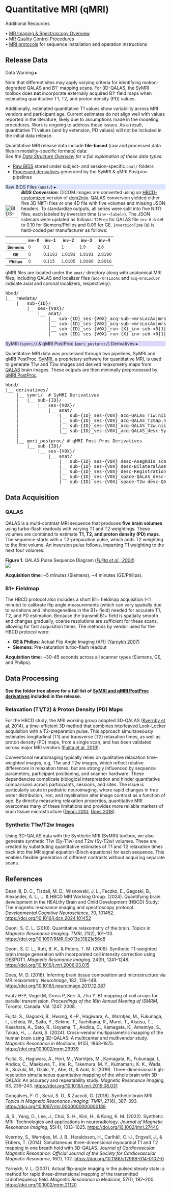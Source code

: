 # Quantitative MRI (qMRI)

<div class="notification-banner static-banner">
  <span class="emoji"><i class="fa-solid fa-circle-info"></i></span>
  <span class="text">
    Additional Resources
  </span>
</div>
<div class="notification-static-content">
<p> 
• <a href="..">MR Imaging & Spectroscopy Overview</a><br>
• <a href="../qc">MR Quality Control Procedures</a><br>
• <a href="../protocols">MRI protocols</a> for sequence installation and operation instructions
</p>
</div>

## Release Data

<div id="warning" class="warning-banner" onclick="toggleCollapse(this)">
    <span class="emoji"><i class="fas fa-exclamation-triangle"></i></span>
  <span class="text-with-link">
  <span class="text">Data Warning</i></span>
  <a class="anchor-link" href="#warning" title="Copy link">
  <i class="fa-solid fa-link"></i>
  </a>
  </span>
  <span class="arrow">▸</span>
</div>
<div class="warning-collapsible-content">
<p>Note that different sites may apply varying criteria for identifying motion-degraded QALAS and B1⁺ mapping scans. For 3D-QALAS, the SyMRI toolbox does <strong>not</strong> incorporate externally acquired B1⁺ field maps when estimating quantitative T1, T2, and proton density (PD) values.</p>
<p>Additionally, estimated quantitative T1 values show variability across MRI vendors and participant age. Current estimates do not align well with values reported in the literature, likely due to assumptions made in the modeling procedures. Work is ongoing to address these issues. As a result, quantitative T1 values (and by extension, PD values) will not be included in the initial data release.</p> 
</div>

Quantitative MRI release data include **file-based** (raw and processed data files in modality-specific formats) data:       
<i>See the <a href="../../../datacuration/overview" target="_blank">Data Structure Overview</a> for a full explanation of these data types.</i>

 - <i class="fa fa-hammer"></i> <a href="../../../datacuration/file-based-data/#raw-bids" target="_blank">Raw BIDS</a> stored under subject- and session-specific <code>anat/</code> folders      
 - <i class="fas fa-cog"></i> <a href="../../../datacuration/file-based-data/#processed-derivatives" target="_blank">Processed derivatives</a> generated by the SyMRI & qMRI Postproc pipelines

<div id="rawbids" class="table-banner" onclick="toggleCollapse(this)" style="background-color: #dde6fe;">
  <span class="emoji"><i class="fa fa-folder-tree"></i></span>
  <span class="text-with-link">
  <span class="text">Raw BIDS Files (<code>anat/</code>)</span>
  <a class="anchor-link" href="#rawbids" title="Copy link">
  <i class="fa-solid fa-link"></i>
  </a>
  </span>
  <span class="arrow">▸</span>
</div>
<div class="table-collapsible-content">
<div style="display: flex; align-items: center;">
  <img src="../../../images/BIDS-logo.png" style="width: 40px; margin-right: 10px;" alt="BIDS-logo">
  <p style="margin: 0;">
  <strong><i>BIDS Conversion</i></strong>: DICOM images are converted using an <a href="https://github.com/rordenlab/dcm2niix/tree/c5caaa9f858b704b61d3ff4a7989282922dd712e">HBCD-customized</a> version of <a href="https://github.com/rordenlab/dcm2niix">dcm2niix</a>. QALAS conversion yielded either five 3D NIfTI files or one 4D file with five volumes and missing JSON headers. To standardize outputs, all series were split into five NIfTI files, each labeled by inversion time (<code>inv-&lt;label&gt;</code>). The JSON sidecars were updated as follows: <code>T2Prep</code> for QALAS file <code>inv-0</code> is set to 0.10 for Siemens/Philips and 0.09  for GE. <code>InversionTime</code> (s) is hard-coded per manufacturer as follows:
  </p>
</div>
  <table class="compact-table-no-vertical-lines" style="width: 100%; border-collapse: collapse; font-size: 90%;">
    <tr>
      <th></th><th>inv-0</th><th>inv-1</th><th>inv-2</th><th>inv-3</th><th>inv-4</th>
    </tr>
    <tr><th>Siemens</th><td>0</td><td>0.1</td><td>1</td><td>1.9</td><td>2.8</td></tr>
    <tr><th>GE</th><td>0</td><td>0.1193</td><td>1.0192</td><td>1.9191</td><td>2.8190</td></tr>
    <tr><th>Philips</th><td>0</td><td>0.115</td><td>1.0105</td><td>1.9060</td><td>2.8016</td></tr>
  </table>
<p>qMRI files are located under the <code>anat/</code> directory along with anatomical MRI files, including QALAS and localizer files (<code>acq-mrsLocAx</code> and <code>acq-mrsLocCor</code> indicate axial and coronal localizers, respectively):</p>
<pre class="folder-tree">
hbcd/
|__ rawdata/ 
    |__ sub-<span class="label">{ID}</span>/
        |__ ses-<span class="label">{V0X}</span>/
            |__ anat/
                |__ sub-<span class="label">{ID}</span>_ses-<span class="label">{V0X}</span>_acq-sub-<span class="placeholder">&lt;mrsLocAx|mrsLocCor&gt;</span>_run-<span class="label">{X}</span>_T2w.nii.gz 
                |__ sub-<span class="label">{ID}</span>_ses-<span class="label">{V0X}</span>_acq-sub-<span class="placeholder">&lt;mrsLocAx|mrsLocCor&gt;</span>_run-<span class="label">{X}</span>_T2w.json
                |__ sub-<span class="label">{ID}</span>_ses-<span class="label">{V0X}</span>_run-<span class="label">{X}</span>_inv-sub-<span class="placeholder">&lt;0|1|2|3|4&gt;</span>_QALAS.nii.gz
                |__ sub-<span class="label">{ID}</span>_ses-<span class="label">{V0X}</span>_run-<span class="label">{X}</span>_inv-sub-<span class="placeholder">&lt;0|1|2|3|4&gt;</span>_QALAS.json
</pre>
</div>

<div id="derivatives" class="table-banner" onclick="toggleCollapse(this)" style="background-color: #dcd8fb;">
  <span class="emoji"><i class="fa fa-folder-tree"></i></span>
  <span class="text-with-link">
<span class="text">SyMRI (<code>symri/</code>) & qMRI PostProc (<code>qmri_postproc/</code>) Derivatives</span>
  <a class="anchor-link" href="#derivatives" title="Copy link">
  <i class="fa-solid fa-link"></i>
  </a>
  </span>
  <span class="arrow">▸</span>
</div>
<div class="table-collapsible-content">
<p>Quantitative MRI data was processed through two pipelines, SyMRI and qMRI PostProc. <a href="https://syntheticmr.com/products/symri-neuro/">SyMRI</a>, a proprietary software for quantitative MRI, is used to generate T1w and T2w images and derived relaxometry maps from <a href="https://pubmed.ncbi.nlm.nih.gov/25526880/">QALAS</a> brain images. These outputs are then minimally preprocessed by <a href="https://hbcd-symri-postproc.readthedocs.io/en/latest/index.html">qMRI PostProc</a>.</p>
<pre class="folder-tree">
hbcd/
|__ derivatives/ 
    |__ symri/  <span class="hashtag"># SyMRI Derivatives</span>
    |   |__ sub-<span class="label">{ID}</span>/
    |       |__ ses-<span class="label">{V0X}</span>/
    |           |__ anat/
    |               |__ sub-<span class="label">{ID}</span>_ses-<span class="label">{V0X}</span>_acq-QALAS_T1w.nii.gz <span class="hashtag">(+JSON)</span>
    |               |__ sub-<span class="label">{ID}</span>_ses-<span class="label">{V0X}</span>_acq-QALAS_T2map.nii.gz <span class="hashtag">(+JSON)</span>
    |               |__ sub-<span class="label">{ID}</span>_ses-<span class="label">{V0X}</span>_acq-QALAS_T2w.nii.gz <span class="hashtag">(+JSON)</span>
    |               |__ sub-<span class="label">{ID}</span>_ses-<span class="label">{V0X}</span>_acq-QALAS_desc-SymriContainer.log
    | 
    |__ qmri_postproc/ <span class="hashtag"># qMRI Post-Proc Derivatives</span>
        |__ sub-<span class="label">{ID}</span>/
            |__ ses-<span class="label">{V0X}</span>/
                |__ anat/  
                    |__ sub-<span class="label">{ID}</span>_ses-<span class="label">{V0X}</span>_desc-AsegROIs_scalarstats.tsv <span class="hashtag">(+JSON)</span>
                    |__ sub-<span class="label">{ID}</span>_ses-<span class="label">{V0X}</span>_desc-BilateralAsegROIs_scalarstats.tsv <span class="hashtag">(+JSON)</span>
                    |__ sub-<span class="label">{ID}</span>_ses-<span class="label">{V0X}</span>_desc-RegistrationQCAid.png <span class="hashtag">(+JSON)</span>
                    |__ sub-<span class="label">{ID}</span>_ses-<span class="label">{V0X}</span>_space-QALAS_desc-aseg_dseg.nii.gz
                    |__ sub-<span class="label">{ID}</span>_ses-<span class="label">{V0X}</span>_space-T2w_desc-QALAS_T2map.nii.gz <span class="hashtag">(+JSON)</span>
</pre>
</div>

## Data Acquisition

### QALAS

QALAS is a multi-contrast MRI sequence that produces **five brain volumes** using turbo-flash readouts with varying T1 and T2 weightings. These volumes are combined to estimate **T1, T2, and proton density (PD) maps**. The sequence starts with a T2-preparation pulse, which adds T2 weighting to the first volume. An inversion pulse follows, imparting T1 weighting to the next four volumes:
<div style="flex: 1;">
  <p style="font-size: 1.0em; margin-top: 5px; margin-bottom: 0;">
    <b>Figure 1.</b> QALAS Pulse Sequence Diagram (<i><a href="https://onlinelibrary.wiley.com/doi/10.1002/mrm.29939">Fujita et al., 2024</a></i>)
  </p>
  <img src="../qalas_Fig1.png" style="max-width:90%; height:auto;">
</div>

**Acquisition time**: ~5 minutes (Siemens), ~4 minutes (GE/Philips).

### B1+ Fieldmap

The HBCD protocol also includes a short B1+ fieldmap acquisition (<1 minute) to calibrate flip angle measurements (which can vary spatially due to variations and inhomogeneities in the B1+ field) needed for accurate T1, T2, and PD estimation. Because the transmit B1+ field is spatially smooth and changes gradually, coarse resolutions are sufficient for these scans, allowing for fast acquisition times. The methods by vendor used for the HBCD protocol were:

 - **GE & Philips**: Actual Flip Angle Imaging (AFI) ([Yarnykh 2007](https://doi.org/10.1002/mrm.21120))
 - **Siemens**: Pre-saturation turbo-flash readout

**Acquisition time**: ~30–45 seconds across all scanner types (Siemens, GE, and Philips).

## Data Processing

**See the folder tree above for a full list of [SyMRI and qMRI PostProc derivatives](#derivatives) included in the release.**

### Relaxation (T1/T2) & Proton Density (PD) Maps 

For the HBCD study, the MRI working group adopted 3D-QALAS ([Kvernby et al. 2014](https://doi.org/10.1186/s12968-014-0102-0)), a time-efficient 3D method that combines interleaved Look-Locker acquisition with a T2-preparation pulse. This approach simultaneously estimates longitudinal (T1) and transverse (T2) relaxation times, as well as proton density (PD) maps, from a single scan, and has been validated across major MRI vendors ([Fujita et al. 2019](https://doi.org/10.1016/j.mri.2019.08.031)).

Conventional neuroimaging typically relies on qualitative relaxation time-weighted images, e.g, T1w and T2w images, which reflect relative differences in relaxation times, but are strongly influenced by sequence parameters, participant positioning, and scanner hardware. These dependencies complicate biological interpretation and hinder quantitative comparisons across participants, sessions, and sites. The issue is particularly acute in pediatric neuroimaging, where rapid changes in free water distribution, iron, and myelination alter image contrast as a function of age. By directly measuring relaxation properties, quantitative MRI overcomes many of these limitations and provides more reliable markers of brain tissue microstructure ([Deoni 2010](https://doi.org/10.1097/RMR.0b013e31821e56d8); [Does 2018](https://doi.org/10.1016/j.neuroimage.2017.12.087)).

### Synthetic T1w/T2w Images

Using 3D-QALAS data with the Synthetic MRI (SyMRI) toolbox, we also generate synthetic T1w (Sy-T1w) and T2w (Sy-T2w) volumes. These are created by substituting quantitative estimates of T1 and T2 relaxation times back into the MR signal equation (Bloch equations) for each sequence. This enables flexible generation of different contrasts without acquiring separate scans.

## References
<div class="references">
    <p>Dean III, D. C., Tisdall, M. D., Wisnowski, J. L., Feczko, E., Gagoski, B., Alexander, A. L., ... &amp; HBCD MRI Working Group. (2024). Quantifying brain development in the HEALthy Brain and Child Development (HBCD) Study: The magnetic resonance imaging and spectroscopy protocol. <em>Developmental Cognitive Neuroscience</em>, 70, 101452. <a href="https://doi.org/10.1016/j.dcn.2024.101452">https://doi.org/10.1016/j.dcn.2024.101452</a></p>

<p>Deoni, S. C. L. (2010). Quantitative relaxometry of the brain. <i>Topics in Magnetic Resonance Imaging: TMRI</i>, 21(2), 101–113. <a href="https://doi.org/10.1097/RMR.0b013e31821e56d8">https://doi.org/10.1097/RMR.0b013e31821e56d8</a></p>

<p>Deoni, S. C. L., Rutt, B. K., & Peters, T. M. (2006). Synthetic T1-weighted brain image generation with incorporated coil intensity correction using DESPOT1. <i>Magnetic Resonance Imaging</i>, 24(9), 1241–1248. <a href="https://doi.org/10.1016/j.mri.2006.03.015">https://doi.org/10.1016/j.mri.2006.03.015</a></p>

<p>Does, M. D. (2018). Inferring brain tissue composition and microstructure via MR relaxometry. <i>NeuroImage</i>, 182, 136–148. <a href="https://doi.org/10.1016/j.neuroimage.2017.12.087">https://doi.org/10.1016/j.neuroimage.2017.12.087</a></p>

<p>Fautz H-P, Vogel M, Gross P, Kerr A, Zhu Y. B1 mapping of coil arrays for parallel transmission. <i>Proceedings of the 16th Annual Meeting of ISMRM</i>, Toronto, Canada. Vol. 1247. 2008.</p>

<p>Fujita, S., Gagoski, B., Hwang, K.-P., Hagiwara, A., Warntjes, M., Fukunaga, I., Uchida, W., Saito, Y., Sekine, T., Tachibana, R., Muroi, T., Akatsu, T., Kasahara, A., Sato, R., Ueyama, T., Andica, C., Kamagata, K., Amemiya, S., Takao, H., … Aoki, S. (2024). Cross-vendor multiparametric mapping of the human brain using 3D-QALAS: A multicenter and multivendor study. <i>Magnetic Resonance in Medicine</i>, 91(5), 1863–1875. <a href="https://doi.org/10.1002/mrm.29939" target="_blank">https://doi.org/10.1002/mrm.29939</a></p>

<p>Fujita, S., Hagiwara, A., Hori, M., Warntjes, M., Kamagata, K., Fukunaga, I., Andica, C., Maekawa, T., Irie, R., Takemura, M. Y., Kumamaru, K. K., Wada, A., Suzuki, M., Ozaki, Y., Abe, O., &amp; Aoki, S. (2019). Three-dimensional high-resolution simultaneous quantitative mapping of the whole brain with 3D-QALAS: An accuracy and repeatability study. <i>Magnetic Resonance Imaging</i>, 63, 235–243. <a href="https://doi.org/10.1016/j.mri.2019.08.031">https://doi.org/10.1016/j.mri.2019.08.031</a></p>

<p>Gonçalves, F. G., Serai, S. D., & Zuccoli, G. (2018). Synthetic brain MRI. <i>Topics in Magnetic Resonance Imaging: TMRI</i>, 27(6), 387–393. <a href="https://doi.org/10.1097/rmr.0000000000000189">https://doi.org/10.1097/rmr.0000000000000189</a></p>

<p>Ji, S., Yang, D., Lee, J., Choi, S. H., Kim, H., & Kang, K. M. (2022). Synthetic MRI: Technologies and applications in neuroradiology. <i>Journal of Magnetic Resonance Imaging</i>, 55(4), 1013–1025. <a href="https://doi.org/10.1002/jmri.27440">https://doi.org/10.1002/jmri.27440</a></p>

<p>Kvernby, S., Warntjes, M. J. B., Haraldsson, H., Carlhäll, C.-J., Engvall, J., & Ebbers, T. (2014). Simultaneous three-dimensional myocardial T1 and T2 mapping in one breath hold with 3D-QALAS. <i>Journal of Cardiovascular Magnetic Resonance: Official Journal of the Society for Cardiovascular Magnetic Resonance</i>, 16(1), 102. <a href="https://doi.org/10.1186/s12968-014-0102-0" target="_blank">https://doi.org/10.1186/s12968-014-0102-0</a></p>

<p>Yarnykh, V. L. (2007). Actual flip-angle imaging in the pulsed steady state: a method for rapid three-dimensional mapping of the transmitted radiofrequency field. <i>Magnetic Resonance in Medicine</i>, 57(1), 192–200. <a href="https://doi.org/10.1002/mrm.21120" target="_blank">https://doi.org/10.1002/mrm.21120</a></p>
</div>
<br>